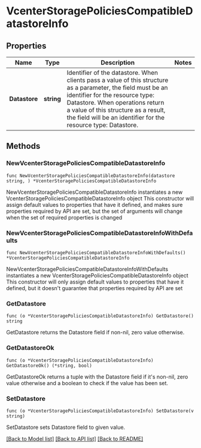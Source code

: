 # VcenterStoragePoliciesCompatibleDatastoreInfo

## Properties

Name | Type | Description | Notes
------------ | ------------- | ------------- | -------------
**Datastore** | **string** | Identifier of the datastore. When clients pass a value of this structure as a parameter, the field must be an identifier for the resource type: Datastore. When operations return a value of this structure as a result, the field will be an identifier for the resource type: Datastore. | 

## Methods

### NewVcenterStoragePoliciesCompatibleDatastoreInfo

`func NewVcenterStoragePoliciesCompatibleDatastoreInfo(datastore string, ) *VcenterStoragePoliciesCompatibleDatastoreInfo`

NewVcenterStoragePoliciesCompatibleDatastoreInfo instantiates a new VcenterStoragePoliciesCompatibleDatastoreInfo object
This constructor will assign default values to properties that have it defined,
and makes sure properties required by API are set, but the set of arguments
will change when the set of required properties is changed

### NewVcenterStoragePoliciesCompatibleDatastoreInfoWithDefaults

`func NewVcenterStoragePoliciesCompatibleDatastoreInfoWithDefaults() *VcenterStoragePoliciesCompatibleDatastoreInfo`

NewVcenterStoragePoliciesCompatibleDatastoreInfoWithDefaults instantiates a new VcenterStoragePoliciesCompatibleDatastoreInfo object
This constructor will only assign default values to properties that have it defined,
but it doesn't guarantee that properties required by API are set

### GetDatastore

`func (o *VcenterStoragePoliciesCompatibleDatastoreInfo) GetDatastore() string`

GetDatastore returns the Datastore field if non-nil, zero value otherwise.

### GetDatastoreOk

`func (o *VcenterStoragePoliciesCompatibleDatastoreInfo) GetDatastoreOk() (*string, bool)`

GetDatastoreOk returns a tuple with the Datastore field if it's non-nil, zero value otherwise
and a boolean to check if the value has been set.

### SetDatastore

`func (o *VcenterStoragePoliciesCompatibleDatastoreInfo) SetDatastore(v string)`

SetDatastore sets Datastore field to given value.



[[Back to Model list]](../README.md#documentation-for-models) [[Back to API list]](../README.md#documentation-for-api-endpoints) [[Back to README]](../README.md)


